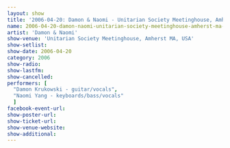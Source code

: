 ```yaml
---
layout: show
title: '2006-04-20: Damon & Naomi - Unitarian Society Meetinghouse, Amherst MA, USA'
name: 2006-04-20-damon-naomi-unitarian-society-meetinghouse-amherst-ma-usa
artist: 'Damon & Naomi'
show-venue: 'Unitarian Society Meetinghouse, Amherst MA, USA'
show-setlist: 
show-date: 2006-04-20
category: 2006
show-radio: 
show-lastfm: 
show-cancelled: 
performers: [
  "Damon Krukowski - guitar/vocals",
  "Naomi Yang - keyboards/bass/vocals"
  ]
facebook-event-url: 
show-poster-url: 
show-ticket-url: 
show-venue-website: 
show-additional: 
---
```


